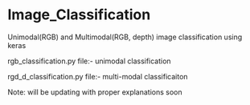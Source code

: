 # Image_Classification
Unimodal(RGB) and Multimodal(RGB, depth) image classification using keras

rgb_classification.py file:- unimodal classification

rgd_d_classification.py file:- multi-modal classificaiton

Note: will be updating with proper explanations soon
